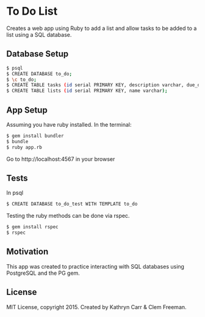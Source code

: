 To Do List
==========
Creates a web app using Ruby to add a list and allow tasks to be added to a list
using a SQL database.

Database Setup
--------------

```sh
$ psql
$ CREATE DATABASE to_do;
$ \c to_do;
$ CREATE TABLE tasks (id serial PRIMARY KEY, description varchar, due_date date, list_id int);
$ CREATE TABLE lists (id serial PRIMARY KEY, name varchar);
```
App Setup
----------

Assuming you have ruby installed. In the terminal:
```sh
$ gem install bundler
$ bundle
$ ruby app.rb
```

Go to http://localhost:4567 in your browser

Tests
-----

In psql

```sh
$ CREATE DATABASE to_do_test WITH TEMPLATE to_do
```

Testing the ruby methods can be done via rspec.

```sh
$ gem install rspec
$ rspec
```
Motivation
---------

This app was created to practice interacting with SQL databases using PostgreSQL and the PG gem.

License
-------

MIT License, copyright 2015. Created by Kathryn Carr & Clem Freeman.
